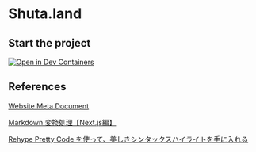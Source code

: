 # Shuta.land

## Start the project
[![Open in Dev Containers](https://img.shields.io/static/v1?label=Dev%20Containers&message=Open&color=blue&logo=visualstudiocode)](https://vscode.dev/redirect?url=vscode://ms-vscode-remote.remote-containers/cloneInVolume?url=https://github.com/inovue/shuta-land)



## References
[Website Meta Document](https://www.sanity.io/schemas/website-meta-document-V3)


[Markdown 変換処理【Next.js編】](https://zenn.dev/yoshiishunichi/articles/667120b3d0c9d2)

[Rehype Pretty Code を使って、美しきシンタックスハイライトを手に入れる](https://osgsm.io/posts/introducing-rehype-pretty-code)